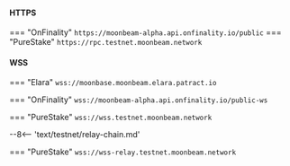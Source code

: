 #### HTTPS

=== "OnFinality"
    ```
    https://moonbeam-alpha.api.onfinality.io/public
    ```
=== "PureStake"
    ```
    https://rpc.testnet.moonbeam.network
    ```

#### WSS

=== "Elara"
    ```
    wss://moonbase.moonbeam.elara.patract.io
    ```

=== "OnFinality"
    ```
    wss://moonbeam-alpha.api.onfinality.io/public-ws
    ```

=== "PureStake"
    ```
    wss://wss.testnet.moonbeam.network
    ```

--8<-- 'text/testnet/relay-chain.md'

=== "PureStake"
    ```
    wss://wss-relay.testnet.moonbeam.network
    ```